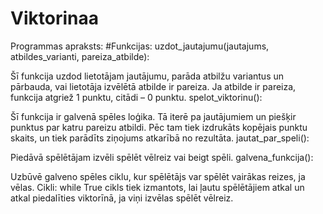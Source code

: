 # Viktorinaa
Programmas apraksts:
#Funkcijas:
uzdot_jautajumu(jautajums, atbildes_varianti, pareiza_atbilde):

Šī funkcija uzdod lietotājam jautājumu, parāda atbilžu variantus un pārbauda, vai lietotāja izvēlētā atbilde ir pareiza.
Ja atbilde ir pareiza, funkcija atgriež 1 punktu, citādi – 0 punktu.
spelot_viktorinu():

Šī funkcija ir galvenā spēles loģika. Tā iterē pa jautājumiem un piešķir punktus par katru pareizu atbildi.
Pēc tam tiek izdrukāts kopējais punktu skaits, un tiek parādīts ziņojums atkarībā no rezultāta.
jautat_par_speli():

Piedāvā spēlētājam izvēli spēlēt vēlreiz vai beigt spēli. 
galvena_funkcija():

Uzbūvē galveno spēles ciklu, kur spēlētājs var spēlēt vairākas reizes, ja vēlas.
Cikli:
while True cikls tiek izmantots, lai ļautu spēlētājiem atkal un atkal piedalīties viktorīnā, ja viņi izvēlas spēlēt vēlreiz.
